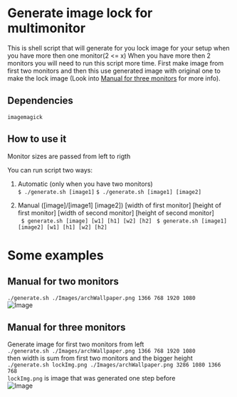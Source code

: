 # Generate image lock for multimonitor
This is shell script that will generate for you lock image for your setup when you have more then one monitor(2 <= x)
When you have more then 2 monitors you will need to run this script more time. First make image from first two monitors and then this use generated image with original one to make the lock image (Look into [Manual for three monitors](#manual-for-three-monitors) for more info).

## Dependencies </br>
`imagemagick`

## How to use it
Monitor sizes are passed from left to rigth

You can run script two ways: </br>
1. Automatic (only when you have two monitors) </br>
    ```$ ./generate.sh [image1]```
    ```$ ./generate.sh [image1] [image2]```

2. Manual ([image]/[image1] [image2]) [width of first monitor] [height of first monitor] [width of second monitor] [height of second monitor] </br>
    ``` $ generate.sh [image] [w1] [h1] [w2] [h2]```
    ``` $ generate.sh [image1] [image2] [w1] [h1] [w2] [h2]```

# Some examples
## Manual for two monitors </br>
```./generate.sh ./Images/archWallpaper.png 1366 768 1920 1080``` </br>
![Image](/Images/twoMonitors.png)

## Manual for three monitors </br>
Generate image for first two monitors from left </br>
```./generate.sh ./Images/archWallpaper.png 1366 768 1920 1080``` </br>
then width is sum from first two monitors and the bigger height </br>
```./generate.sh lockImg.png ./Images/archWallpaper.png 3286 1080 1366 768``` </br>
`lockImg.png` is image that was generated one step before </br>
![Image](/Images/threeMonitors.png)
